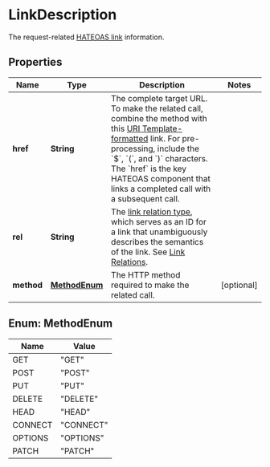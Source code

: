 

# LinkDescription

The request-related [HATEOAS link](/api/rest/responses/#hateoas-links) information.

## Properties

| Name | Type | Description | Notes |
|------------ | ------------- | ------------- | -------------|
|**href** | **String** | The complete target URL. To make the related call, combine the method with this [URI Template-formatted](https://tools.ietf.org/html/rfc6570) link. For pre-processing, include the &#x60;$&#x60;, &#x60;(&#x60;, and &#x60;)&#x60; characters. The &#x60;href&#x60; is the key HATEOAS component that links a completed call with a subsequent call. |  |
|**rel** | **String** | The [link relation type](https://tools.ietf.org/html/rfc5988#section-4), which serves as an ID for a link that unambiguously describes the semantics of the link. See [Link Relations](https://www.iana.org/assignments/link-relations/link-relations.xhtml). |  |
|**method** | [**MethodEnum**](#MethodEnum) | The HTTP method required to make the related call. |  [optional] |



## Enum: MethodEnum

| Name | Value |
|---- | -----|
| GET | &quot;GET&quot; |
| POST | &quot;POST&quot; |
| PUT | &quot;PUT&quot; |
| DELETE | &quot;DELETE&quot; |
| HEAD | &quot;HEAD&quot; |
| CONNECT | &quot;CONNECT&quot; |
| OPTIONS | &quot;OPTIONS&quot; |
| PATCH | &quot;PATCH&quot; |



